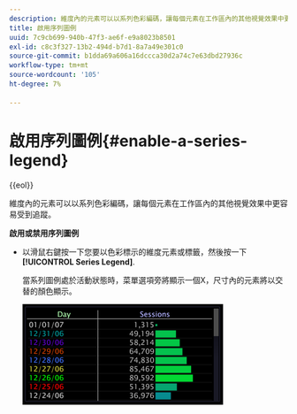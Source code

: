 ```yaml
---
description: 維度內的元素可以以系列色彩編碼，讓每個元素在工作區內的其他視覺效果中更容易受到追蹤。
title: 啟用序列圖例
uuid: 7c9cb699-940b-47f3-ae6f-e9a8023b8501
exl-id: c8c3f327-13b2-494d-b7d1-8a7a49e301c0
source-git-commit: b1dda69a606a16dccca30d2a74c7e63dbd27936c
workflow-type: tm+mt
source-wordcount: '105'
ht-degree: 7%

---
```


# 啟用序列圖例{#enable-a-series-legend}

{{eol}}

維度內的元素可以以系列色彩編碼，讓每個元素在工作區內的其他視覺效果中更容易受到追蹤。

**啟用或禁用序列圖例**

* 以滑鼠右鍵按一下您要以色彩標示的維度元素或標籤，然後按一下 **[!UICONTROL Series Legend]**.

   當系列圖例處於活動狀態時，菜單選項旁將顯示一個X，尺寸內的元素將以交替的顏色顯示。

   ![](assets/vis_Graph_SeriesLegend.png)
